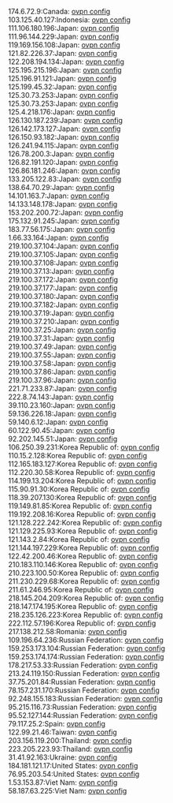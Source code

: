 174.6.72.9:Canada: [ovpn config](vpn/174_6_72_9.ovpn)  
103.125.40.127:Indonesia: [ovpn config](vpn/103_125_40_127.ovpn)  
111.106.180.196:Japan: [ovpn config](vpn/111_106_180_196.ovpn)  
111.96.144.229:Japan: [ovpn config](vpn/111_96_144_229.ovpn)  
119.169.156.108:Japan: [ovpn config](vpn/119_169_156_108.ovpn)  
121.82.226.37:Japan: [ovpn config](vpn/121_82_226_37.ovpn)  
122.208.194.134:Japan: [ovpn config](vpn/122_208_194_134.ovpn)  
125.195.215.196:Japan: [ovpn config](vpn/125_195_215_196.ovpn)  
125.196.91.121:Japan: [ovpn config](vpn/125_196_91_121.ovpn)  
125.199.45.32:Japan: [ovpn config](vpn/125_199_45_32.ovpn)  
125.30.73.253:Japan: [ovpn config](vpn/125_30_73_253.ovpn)  
125.30.73.253:Japan: [ovpn config](vpn/125_30_73_253.ovpn)  
125.4.218.176:Japan: [ovpn config](vpn/125_4_218_176.ovpn)  
126.130.187.239:Japan: [ovpn config](vpn/126_130_187_239.ovpn)  
126.142.173.127:Japan: [ovpn config](vpn/126_142_173_127.ovpn)  
126.150.93.182:Japan: [ovpn config](vpn/126_150_93_182.ovpn)  
126.241.94.115:Japan: [ovpn config](vpn/126_241_94_115.ovpn)  
126.78.200.3:Japan: [ovpn config](vpn/126_78_200_3.ovpn)  
126.82.191.120:Japan: [ovpn config](vpn/126_82_191_120.ovpn)  
126.86.181.246:Japan: [ovpn config](vpn/126_86_181_246.ovpn)  
133.205.122.83:Japan: [ovpn config](vpn/133_205_122_83.ovpn)  
138.64.70.29:Japan: [ovpn config](vpn/138_64_70_29.ovpn)  
14.101.163.7:Japan: [ovpn config](vpn/14_101_163_7.ovpn)  
14.133.148.178:Japan: [ovpn config](vpn/14_133_148_178.ovpn)  
153.202.200.72:Japan: [ovpn config](vpn/153_202_200_72.ovpn)  
175.132.91.245:Japan: [ovpn config](vpn/175_132_91_245.ovpn)  
183.77.56.175:Japan: [ovpn config](vpn/183_77_56_175.ovpn)  
1.66.33.164:Japan: [ovpn config](vpn/1_66_33_164.ovpn)  
219.100.37.104:Japan: [ovpn config](vpn/219_100_37_104.ovpn)  
219.100.37.105:Japan: [ovpn config](vpn/219_100_37_105.ovpn)  
219.100.37.108:Japan: [ovpn config](vpn/219_100_37_108.ovpn)  
219.100.37.13:Japan: [ovpn config](vpn/219_100_37_13.ovpn)  
219.100.37.172:Japan: [ovpn config](vpn/219_100_37_172.ovpn)  
219.100.37.177:Japan: [ovpn config](vpn/219_100_37_177.ovpn)  
219.100.37.180:Japan: [ovpn config](vpn/219_100_37_180.ovpn)  
219.100.37.182:Japan: [ovpn config](vpn/219_100_37_182.ovpn)  
219.100.37.19:Japan: [ovpn config](vpn/219_100_37_19.ovpn)  
219.100.37.210:Japan: [ovpn config](vpn/219_100_37_210.ovpn)  
219.100.37.25:Japan: [ovpn config](vpn/219_100_37_25.ovpn)  
219.100.37.31:Japan: [ovpn config](vpn/219_100_37_31.ovpn)  
219.100.37.49:Japan: [ovpn config](vpn/219_100_37_49.ovpn)  
219.100.37.55:Japan: [ovpn config](vpn/219_100_37_55.ovpn)  
219.100.37.58:Japan: [ovpn config](vpn/219_100_37_58.ovpn)  
219.100.37.86:Japan: [ovpn config](vpn/219_100_37_86.ovpn)  
219.100.37.96:Japan: [ovpn config](vpn/219_100_37_96.ovpn)  
221.71.233.87:Japan: [ovpn config](vpn/221_71_233_87.ovpn)  
222.8.74.143:Japan: [ovpn config](vpn/222_8_74_143.ovpn)  
39.110.23.160:Japan: [ovpn config](vpn/39_110_23_160.ovpn)  
59.136.226.18:Japan: [ovpn config](vpn/59_136_226_18.ovpn)  
59.140.6.12:Japan: [ovpn config](vpn/59_140_6_12.ovpn)  
60.122.90.45:Japan: [ovpn config](vpn/60_122_90_45.ovpn)  
92.202.145.51:Japan: [ovpn config](vpn/92_202_145_51.ovpn)  
106.250.39.231:Korea Republic of: [ovpn config](vpn/106_250_39_231.ovpn)  
110.15.2.128:Korea Republic of: [ovpn config](vpn/110_15_2_128.ovpn)  
112.165.183.127:Korea Republic of: [ovpn config](vpn/112_165_183_127.ovpn)  
112.220.30.58:Korea Republic of: [ovpn config](vpn/112_220_30_58.ovpn)  
114.199.13.204:Korea Republic of: [ovpn config](vpn/114_199_13_204.ovpn)  
115.90.91.30:Korea Republic of: [ovpn config](vpn/115_90_91_30.ovpn)  
118.39.207.130:Korea Republic of: [ovpn config](vpn/118_39_207_130.ovpn)  
119.149.81.85:Korea Republic of: [ovpn config](vpn/119_149_81_85.ovpn)  
119.192.208.16:Korea Republic of: [ovpn config](vpn/119_192_208_16.ovpn)  
121.128.222.242:Korea Republic of: [ovpn config](vpn/121_128_222_242.ovpn)  
121.129.225.93:Korea Republic of: [ovpn config](vpn/121_129_225_93.ovpn)  
121.143.2.84:Korea Republic of: [ovpn config](vpn/121_143_2_84.ovpn)  
121.144.197.229:Korea Republic of: [ovpn config](vpn/121_144_197_229.ovpn)  
122.42.200.46:Korea Republic of: [ovpn config](vpn/122_42_200_46.ovpn)  
210.183.110.146:Korea Republic of: [ovpn config](vpn/210_183_110_146.ovpn)  
210.223.100.50:Korea Republic of: [ovpn config](vpn/210_223_100_50.ovpn)  
211.230.229.68:Korea Republic of: [ovpn config](vpn/211_230_229_68.ovpn)  
211.61.246.95:Korea Republic of: [ovpn config](vpn/211_61_246_95.ovpn)  
218.145.204.209:Korea Republic of: [ovpn config](vpn/218_145_204_209.ovpn)  
218.147.174.195:Korea Republic of: [ovpn config](vpn/218_147_174_195.ovpn)  
218.235.126.223:Korea Republic of: [ovpn config](vpn/218_235_126_223.ovpn)  
222.112.57.196:Korea Republic of: [ovpn config](vpn/222_112_57_196.ovpn)  
217.138.212.58:Romania: [ovpn config](vpn/217_138_212_58.ovpn)  
109.196.64.236:Russian Federation: [ovpn config](vpn/109_196_64_236.ovpn)  
159.253.173.104:Russian Federation: [ovpn config](vpn/159_253_173_104.ovpn)  
159.253.174.174:Russian Federation: [ovpn config](vpn/159_253_174_174.ovpn)  
178.217.53.33:Russian Federation: [ovpn config](vpn/178_217_53_33.ovpn)  
213.24.119.150:Russian Federation: [ovpn config](vpn/213_24_119_150.ovpn)  
37.75.201.84:Russian Federation: [ovpn config](vpn/37_75_201_84.ovpn)  
78.157.231.170:Russian Federation: [ovpn config](vpn/78_157_231_170.ovpn)  
92.248.155.183:Russian Federation: [ovpn config](vpn/92_248_155_183.ovpn)  
95.215.116.73:Russian Federation: [ovpn config](vpn/95_215_116_73.ovpn)  
95.52.127.144:Russian Federation: [ovpn config](vpn/95_52_127_144.ovpn)  
79.117.25.2:Spain: [ovpn config](vpn/79_117_25_2.ovpn)  
122.99.21.46:Taiwan: [ovpn config](vpn/122_99_21_46.ovpn)  
203.156.119.200:Thailand: [ovpn config](vpn/203_156_119_200.ovpn)  
223.205.223.93:Thailand: [ovpn config](vpn/223_205_223_93.ovpn)  
31.41.92.163:Ukraine: [ovpn config](vpn/31_41_92_163.ovpn)  
184.181.121.17:United States: [ovpn config](vpn/184_181_121_17.ovpn)  
76.95.203.54:United States: [ovpn config](vpn/76_95_203_54.ovpn)  
1.53.153.87:Viet Nam: [ovpn config](vpn/1_53_153_87.ovpn)  
58.187.63.225:Viet Nam: [ovpn config](vpn/58_187_63_225.ovpn)  
